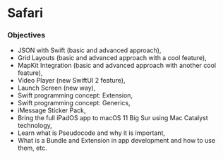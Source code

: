 # Safari

### Objectives

-	JSON with Swift (basic and advanced approach),
-	Grid Layouts (basic and advanced approach with a cool feature),
-	MapKit Integration (basic and advanced approach with another cool feature),
-	Video Player (new SwiftUI 2 feature),
-	Launch Screen (new way),
-	Swift programming concept: Extension,
-	Swift programming concept: Generics,
-	iMessage Sticker Pack,
-	Bring the full iPadOS app to macOS 11 Big Sur using Mac Catalyst technology, 
-	Learn what is Pseudocode and why it is important,
-	What is a Bundle and Extension in app development and how to use them, etc.

